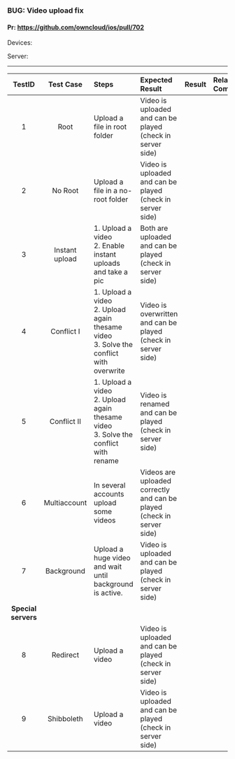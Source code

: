 ###  BUG: Video upload fix 

#### Pr: https://github.com/owncloud/ios/pull/702

Devices:

Server:


---

 
| TestID | Test Case | Steps | Expected Result | Result | Related Comment |
| :----: | :-------: | :---- | :-------------- | :----- | :-------------- |
| 1 | Root | Upload a file in root folder |  Video is uploaded and can be played (check in server side) |  |  |
| 2 | No Root | Upload a file in a no-root folder |  Video is uploaded and can be played (check in server side) |  |  |
| 3 | Instant upload | 1. Upload a video<br>2. Enable instant uploads and take a pic |  Both are uploaded and can be played (check in server side)|  |  |
| 4 | Conflict I | 1. Upload a video<br>2. Upload again thesame video<br>3. Solve the conflict with overwrite |  Video is overwritten and can be played (check in server side)|  |  |
| 5 | Conflict II | 1. Upload a video<br>2. Upload again thesame video<br>3. Solve the conflict with rename |  Video is renamed and can be played (check in server side)|  |  |
| 6 | Multiaccount | In several accounts upload some videos |  Videos are uploaded correctly and can be played (check in server side)|  |  |
| 7 | Background | Upload a huge video and wait until background is active.   |  Video is uploaded and can be played (check in server side)|  |  |
|**Special servers**||||||
| 8 | Redirect | Upload a video |  Video is uploaded and can be played (check in server side)|  |  |
| 9 | Shibboleth | Upload a video |  Video is uploaded and can be played (check in server side)|  |  |